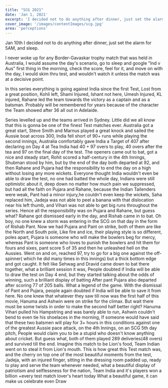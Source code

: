 ```yaml
---
title: "SCG 2021"
date: 'Jan 1, 2021'
excerpt: 'I decided not to do anything after dinner, just set the alarm for 5AM, and sleep.'
cover_image: '/images/contentImages/scg.jpg'
area: 'perceptions'
---
```


Jan 10th I decided not to do anything after dinner, just set the alarm for 5AM, and sleep. 

I never woke up for any Border-Gavaskar trophy match that was held in Australia, I would assume the day's scenario, go to sleep and google "Ind v Aus" first thing in the morning, check the score, feel for it, and move on with the day, I would skim thru test, and wouldn't watch it unless the match was at a decisive point.

In this series everything is going against India since the first Test, Lost from a great position, Kohli left, Shami Injured, Ishant not here, Umesh Injured, KL injured, Rahane led the team towards the victory as a captain and as a batsman. Probably will be remembered for years because of the character the Team showed after 36 all out in Adelaide.

Series levelled up and the teams arrived in Sydney. Little did we all know that this is gonna be one of the finest Test matches ever. Australia got a great start, Steve Smith and Marnus played a great knock and sailed the Aussie boat across 300, India fell short of 90+ runs while playing the second innings, Australia comfortably gave India a Target of 407 after declaring on Day 4 at Tea India had 40 + 97 overs to play, 40 overs after the tea and 97 on the final day of the test. The openers came out to bat, got a nice and steady start, Rohit scored a half-century in the 4th Innings, Shubman stood by him, but by the end of the day both departed at 92, and then Rahane and Pujara had the responsibility to end the day on a high without losing any more wickets.
Everyone thought India wouldn't even be able to draw the test, no one had batted the whole day, Indians were still optimistic about it, deep down no matter how much pain we suppressed, but had all the faith on Pujara and Rahane, because the Indian Tailenders were weak, Pant had a minor injury,he couldn't even keep the wickets, Saha replaced him, Jadeja was not able to peel a banana with that dislocation near his left thumb, and Vihari was not able to get big runs throughout the series. Hence all the responsibility was on Pujara and Rahane, but guess what? Rahane got dismissed early in the day, and Rishab came in to bat. Oh boy, no one knew a storm was entering in the SCG on that day in the form of Rishab Pant. 
Now we had Pujara and Pant on strike, both of them are like the North and South pole, Like fire and ice, their playing style is so different, poles apart, Pujara is someone who will make the bowlers beg for mercy, whereas Pant is someone who loves to punish the bowlers and hit them for fours and sixes, pant score 5 of 35 and then he unleashed hell on the Aussies. Went on and on, reached 97, try to go for a big one against the off-spinner( which he did many times in this innings) but a thick bottom edge and got caught. It felt like Sehwag and Dravid came down to bat there together, what a brilliant session it was, People doubted if India will be able to draw the test on Day 4 end, but they started talking about the odds of winning, such a brilliant display of batting After pant Pujara also departed after scoring 77 of 205 balls. What a legend of the game.
With the dismissal of Pant and Pujara, people again doubted if India will be able to save it from here. No one knew that whatever they saw till now was the first half of this movie, Hanuma and Ashwin were on strike for the climax.
But wait there must be some twists in order to make the second half better right? Hanuma Vihari pulled his Hampstring and was barely able to run, Ashwin couldn't bend to even tie his shoelaces in the morning, If someone would have said that these two batsmen will play for 3+ hours in this conditions against one of the greatest Aussie pace attack, on the 4th Innings, on an SCG 5th day pitch, People would claim you to be a stupid who doesn't know anything about cricket. But guess what, both of them played 289 deliveries(48 overs) and survived till the end. Imagine this match to be Lion's food, Team Indian went on to steal it from Lion's mouth. This is how great this Test match was, and the cherry on top one of the most beautiful moments from the test, Jadeja, with an injured finger, sitting in the dressing room padded up, ready to play and serve the team whenever needed, what a beautiful display of patriotism and selflessness for the nation, Team India and it's players won a billion +every test match lover's heart today 
What a beautiful game, it can make us celebrate even Draw